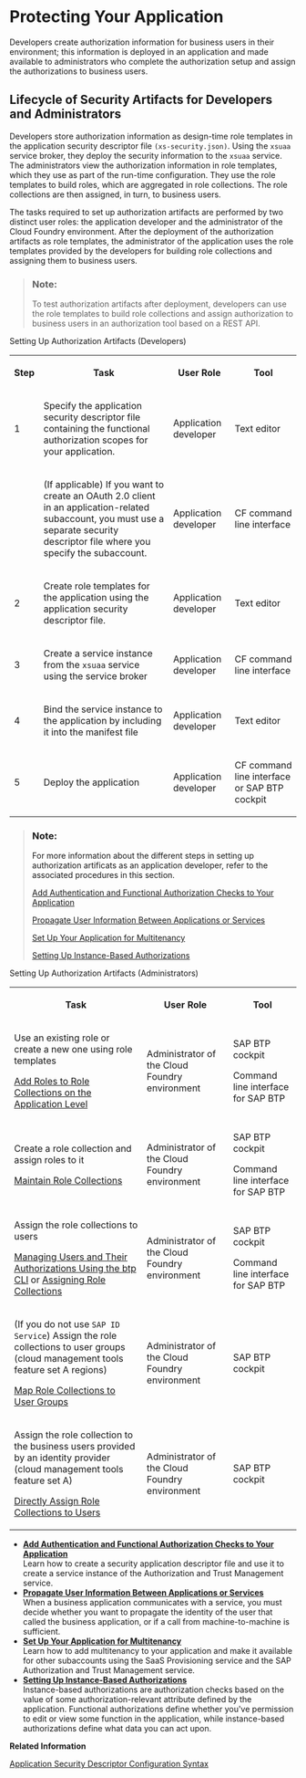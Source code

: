 <!-- loio7c5c565f37c946faa154909004331d57 -->

# Protecting Your Application

Developers create authorization information for business users in their environment; this information is deployed in an application and made available to administrators who complete the authorization setup and assign the authorizations to business users.



<a name="loio7c5c565f37c946faa154909004331d57__section_dnt_kjn_n4b"/>

## Lifecycle of Security Artifacts for Developers and Administrators

Developers store authorization information as design-time role templates in the application security descriptor file `(xs-security.json)`. Using the `xsuaa` service broker, they deploy the security information to the `xsuaa` service. The administrators view the authorization information in role templates, which they use as part of the run-time configuration. They use the role templates to build roles, which are aggregated in role collections. The role collections are then assigned, in turn, to business users.

The tasks required to set up authorization artifacts are performed by two distinct user roles: the application developer and the administrator of the Cloud Foundry environment. After the deployment of the authorization artifacts as role templates, the administrator of the application uses the role templates provided by the developers for building role collections and assigning them to business users.

> ### Note:  
> To test authorization artifacts after deployment, developers can use the role templates to build role collections and assign authorization to business users in an authorization tool based on a REST API.



<a name="loio7c5c565f37c946faa154909004331d57__table_f5k_xsz_m4b"/>Setting Up Authorization Artifacts \(Developers\)


<table>
<tr>
<th>

Step



</th>
<th>

Task



</th>
<th>

User Role



</th>
<th>

Tool



</th>
</tr>
<tr>
<td>

1



</td>
<td>

Specify the application security descriptor file containing the functional authorization scopes for your application.



</td>
<td>

Application developer



</td>
<td>

Text editor



</td>
</tr>
<tr>
<td>

 



</td>
<td>

\(If applicable\) If you want to create an OAuth 2.0 client in an application-related subaccount, you must use a separate security descriptor file where you specify the subaccount.



</td>
<td>

Application developer



</td>
<td>

CF command line interface



</td>
</tr>
<tr>
<td>

2



</td>
<td>

Create role templates for the application using the application security descriptor file.



</td>
<td>

Application developer



</td>
<td>

Text editor



</td>
</tr>
<tr>
<td>

3



</td>
<td>

Create a service instance from the `xsuaa` service using the service broker



</td>
<td>

Application developer



</td>
<td>

CF command line interface



</td>
</tr>
<tr>
<td>

4



</td>
<td>

Bind the service instance to the application by including it into the manifest file



</td>
<td>

Application developer



</td>
<td>

Text editor



</td>
</tr>
<tr>
<td>

5



</td>
<td>

Deploy the application



</td>
<td>

Application developer



</td>
<td>

CF command line interface or SAP BTP cockpit



</td>
</tr>
</table>

> ### Note:  
> For more information about the different steps in setting up authorization artificats as an application developer, refer to the associated procedures in this section.
> 
> [Add Authentication and Functional Authorization Checks to Your Application](Add_Authentication_and_Functional_Authorization_Checks_to_Your_Application_0a69484.md)
> 
> [Propagate User Information Between Applications or Services](Propagate_User_Information_Between_Applications_or_Services_7daed6d.md)
> 
> [Set Up Your Application for Multitenancy](Set_Up_Your_Application_for_Multitenancy_6083d3c.md)
> 
> [Setting Up Instance-Based Authorizations](Setting_Up_Instance-Based_Authorizations_519965c.md)

<a name="loio7c5c565f37c946faa154909004331d57__table_xlr_qvs_qbb"/>Setting Up Authorization Artifacts \(Administrators\)


<table>
<tr>
<th>

Task



</th>
<th>

User Role



</th>
<th>

Tool



</th>
</tr>
<tr>
<td>

Use an existing role or create a new one using role templates

[Add Roles to Role Collections on the Application Level](Add_Roles_to_Role_Collections_on_the_Application_Level_7596a0b.md)



</td>
<td>

Administrator of the Cloud Foundry environment



</td>
<td>

SAP BTP cockpit

Command line interface for SAP BTP



</td>
</tr>
<tr>
<td>

Create a role collection and assign roles to it

[Maintain Role Collections](Maintain_Role_Collections_d5f1612.md)



</td>
<td>

Administrator of the Cloud Foundry environment



</td>
<td>

SAP BTP cockpit

Command line interface for SAP BTP



</td>
</tr>
<tr>
<td>

Assign the role collections to users

[Managing Users and Their Authorizations Using the btp CLI](Managing_Users_and_Their_Authorizations_Using_the_btp_CLI_94bb593.md) or [Assigning Role Collections](Assigning_Role_Collections_9e1bf57.md)



</td>
<td>

Administrator of the Cloud Foundry environment



</td>
<td>

SAP BTP cockpit

Command line interface for SAP BTP



</td>
</tr>
<tr>
<td>

\(If you do not use `SAP ID Service`\) Assign the role collections to user groups \(cloud management tools feature set A regions\)

[Map Role Collections to User Groups](Map_Role_Collections_to_User_Groups_51acfc8.md)



</td>
<td>

Administrator of the Cloud Foundry environment



</td>
<td>

SAP BTP cockpit



</td>
</tr>
<tr>
<td>

Assign the role collection to the business users provided by an identity provider \(cloud management tools feature set A\)

[Directly Assign Role Collections to Users](Directly_Assign_Role_Collections_to_Users_a55a3fe.md)



</td>
<td>

Administrator of the Cloud Foundry environment



</td>
<td>

SAP BTP cockpit



</td>
</tr>
</table>

-   **[Add Authentication and Functional Authorization Checks to Your Application](Add_Authentication_and_Functional_Authorization_Checks_to_Your_Application_0a69484.md "Learn how to create a security application descriptor file and use it to create a service instance of the Authorization and Trust
    Management service.")**  
Learn how to create a security application descriptor file and use it to create a service instance of the Authorization and Trust Management service.
-   **[Propagate User Information Between Applications or Services](Propagate_User_Information_Between_Applications_or_Services_7daed6d.md "When a business application communicates with a service, you must decide whether you want to propagate the identity of the user that
		called the business application, or if a call from machine-to-machine is sufficient.")**  
When a business application communicates with a service, you must decide whether you want to propagate the identity of the user that called the business application, or if a call from machine-to-machine is sufficient.
-   **[Set Up Your Application for Multitenancy](Set_Up_Your_Application_for_Multitenancy_6083d3c.md "Learn how to add multitenancy to your application and make it available for other
		subaccounts using the SaaS Provisioning service and the SAP Authorization and Trust
                                    Management service.")**  
Learn how to add multitenancy to your application and make it available for other subaccounts using the SaaS Provisioning service and the SAP Authorization and Trust Management service.
-   **[Setting Up Instance-Based Authorizations](Setting_Up_Instance-Based_Authorizations_519965c.md "Instance-based authorizations are authorization checks based on the value of some authorization-relevant attribute defined by the
		application. Functional authorizations define whether you've permission to edit or view some function in the application, while instance-based
		authorizations define what data you can act upon.")**  
Instance-based authorizations are authorization checks based on the value of some authorization-relevant attribute defined by the application. Functional authorizations define whether you've permission to edit or view some function in the application, while instance-based authorizations define what data you can act upon.

**Related Information**  


[Application Security Descriptor Configuration Syntax](Application_Security_Descriptor_Configuration_Syntax_517895a.md "The syntax required to set the properties and values defined in the xs-security.json application security descriptor file.")


